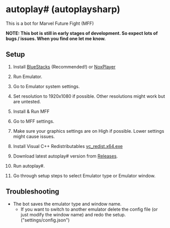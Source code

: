 # autoplay# (autoplaysharp)

This is a bot for Marvel Future Fight (MFF)

**NOTE: This bot is still in early stages of development. So expect lots of bugs / issues. When you find one let me know.**

## Setup

1. Install  [BlueStacks](https://www.bluestacks.com) (Recommended!) or [NoxPlayer](https://www.bignox.com/)

2. Run Emulator.

3. Go to Emulator system settings.

4. Set resolution to 1920x1080 if possible. Other resolutions might work but are untested.

5. Install & Run MFF

6. Go to MFF settings.

7. Make sure your graphics settings are on High if possible. Lower settings might cause issues.

8. Install Visual C++ Redistributables  [vc_redist.x64.exe](https://aka.ms/vs/16/release/vc_redist.x64.exe)

9. Download latest autoplay# version from [Releases](https://github.com/theonly112/autoplaysharp/releases/download/latest/autoplaysharp.zip).

10. Run autoplay#.

11. Go through setup steps to select Emulator type or Emulator window.

## Troubleshooting

- The bot saves the emulator type and window name.
  - If you want to switch to another emulator delete the config file (or just modify the window name) and redo the setup. ("settings/config.json")

